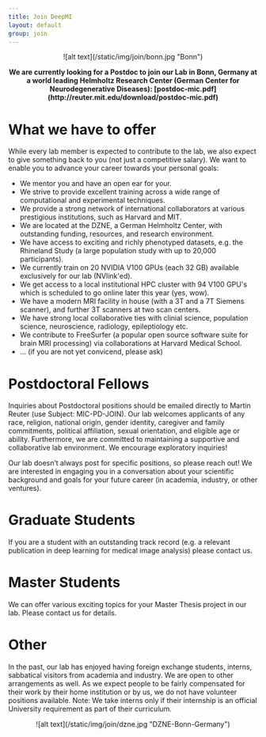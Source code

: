 ```yaml
---
title: Join DeepMI
layout: default
group: join
---
```


 <p style="text-align: center;">
![alt text](/static/img/join/bonn.jpg "Bonn")
</p>

<p style="text-align: center; font-weight: bold;">
We are currently looking for a Postdoc to join our Lab in Bonn, Germany at a world leading Helmholtz Research Center (German Center for Neurodegenerative Diseases):  [postdoc-mic.pdf](http://reuter.mit.edu/download/postdoc-mic.pdf)
</p>

# What we have to offer

While every lab member is expected to contribute to the lab, we also expect to give something back to you (not just a competitive salary). We want to enable you to advance your career towards your personal goals:

- We mentor you and have an open ear for your.
- We strive to provide excellent training across a wide range of computational and experimental techniques.
- We provide a strong network of international collaborators at various prestigious institutions, such as Harvard and MIT.
- We are located at the DZNE, a German Helmholtz Center, with outstanding funding, resources, and research environment.
- We have access to exciting and richly phenotyped datasets, e.g. the Rhineland Study (a large population study with up to 20,000 participants).
- We currently train on 20 NVIDIA V100 GPUs (each 32 GB) available exclusively for our lab (NVlink'ed).
- We get access to a local institutional HPC cluster with 94 V100 GPU's which is scheduled to go online later this year (yes, wow).
- We have a modern MRI facility in house (with a 3T and a 7T Siemens scanner), and further 3T scanners at two scan centers.
- We have strong local collaborative ties with clinial science, population science, neuroscience, radiology, epileptiology etc.
- We contribute to FreeSurfer (a popular open source software suite for brain MRI processing) via collaborations at Harvard Medical School.
- ... (if you are not yet convicend, please ask)

# Postdoctoral Fellows

Inquiries about Postdoctoral positions should be emailed directly to Martin Reuter (use Subject: MIC-PD-JOIN). Our lab welcomes applicants of any race, religion, national origin, gender identity, caregiver and family commitments, political affiliation, sexual orientation, and eligible age or ability. Furthermore, we are committed to maintaining a supportive and collaborative lab environment. We encourage exploratory inquiries!

Our lab doesn’t always post for specific positions, so please reach out! We are interested in engaging you in a conversation about your scientific background and goals for your future career (in academia, industry, or other ventures). 

# Graduate Students

If you are a student with an outstanding track record (e.g. a relevant publication in deep learning for medical image analysis) please contact us. 

# Master Students

We can offer various exciting topics for your Master Thesis project in our lab. Please contact us for details.

# Other

In the past, our lab has enjoyed having foreign exchange students, interns, sabbatical visitors from academia and industry.  We are open to other arrangements as well. As we expect people to be fairly compensated for their work by their home institution or by us, we do not have volunteer positions available. Note: We take interns only if their internship is an official University requirement as part of their curriculum.

<p style="text-align: center;">
![alt text](/static/img/join/dzne.jpg "DZNE-Bonn-Germany")
</p>
